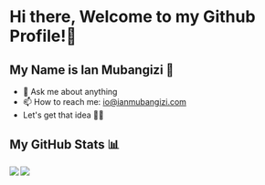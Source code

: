 # Hi there, Welcome to my Github Profile!👋
## My Name is Ian Mubangizi :raising_hand: 

- 💬 Ask me about anything
- 📫 How to reach me: io@ianmubangizi.com
- Let's get that idea 🚀🤘

## My GitHub Stats 📊
<a href="https://github.com/anuraghazra/github-readme-stats">
  <img align="left" src="https://github-readme-stats.vercel.app/api?username=ianmubangizi&count_private=true&show_icons=true&theme=radical" />
</a>
<a href="https://github.com/anuraghazra/convoychat">
  <img align="center" src="https://github-readme-stats.vercel.app/api/top-langs/?username=ianmubangizi&layout=compact" />
</a>

<!-- [![ian mubangizi's wakatime stats](https://github-readme-stats.vercel.app/api/wakatime?username=ianmubangizi)](https://github.com/anuraghazra/github-readme-stats) -->

